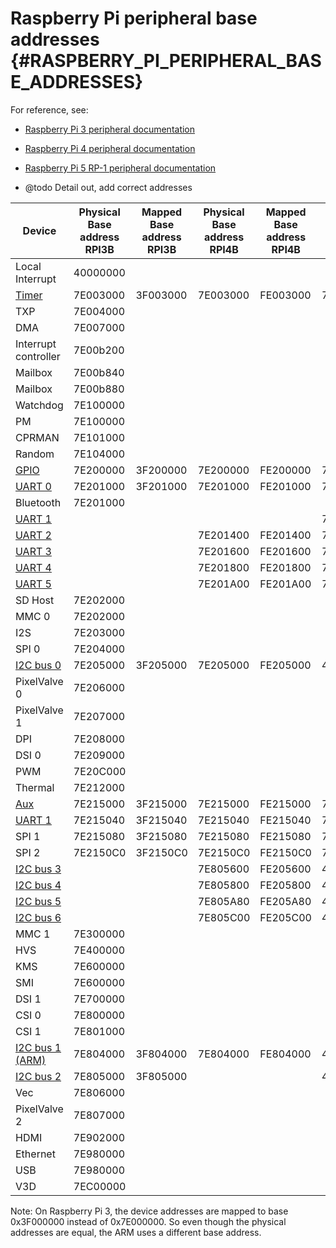 # Raspberry Pi peripheral base addresses {#RASPBERRY_PI_PERIPHERAL_BASE_ADDRESSES}

For reference, see:
- [Raspberry Pi 3 peripheral documentation](pdf/bcm2837-peripherals.pdf)
- [Raspberry Pi 4 peripheral documentation](pdf/bcm2711-peripherals.pdf)
- [Raspberry Pi 5 RP-1 peripheral documentation](pdf/rp1-peripherals.pdf)

- @todo Detail out, add correct addresses

| Device                                     | Physical Base address RPI3B | Mapped Base address RPI3B | Physical Base address RPI4B | Mapped Base address RPI4B | Physical Base address RPI5 | Mapped Base address RPI5 |
|---------------------------------------     |-----------------------------|---------------------------|-----------------------------|---------------------------|----------------------------|--------------------------|
| Local Interrupt                            | 40000000                    |                           |                             |
| [Timer](#RASPBERRY_PI_SYSTEM_TIMER)        | 7E003000                    | 3F003000                  | 7E003000                    | FE003000                  | 7C003000                   | 107C003000               |
| TXP                                        | 7E004000                    |                           |                             |
| DMA                                        | 7E007000                    |                           |                             |
| Interrupt controller                       | 7E00b200                    |                           |                             |
| Mailbox                                    | 7E00b840                    |                           |                             |
| Mailbox                                    | 7E00b880                    |                           |                             |
| Watchdog                                   | 7E100000                    |                           |                             |
| PM                                         | 7E100000                    |                           |                             |
| CPRMAN                                     | 7E101000                    |                           |                             |
| Random                                     | 7E104000                    |                           |                             |
| [GPIO](#RASPBERRY_PI_GPIO)                 | 7E200000                    | 3F200000                  | 7E200000                    | FE200000                  | 7C200000                   | 107C200000               |
| [UART 0](#RASPBERRY_PI_PL011_UART)         | 7E201000                    | 3F201000                  | 7E201000                    | FE201000                  | 7C201000                   | 107C201000               |
| Bluetooth                                  | 7E201000                    |                           |                             |
| [UART 1](#RASPBERRY_PI_PL011_UART)         |                             |                           |                             |                           | 7C201200                   | 107C201200               |
| [UART 2](#RASPBERRY_PI_PL011_UART)         |                             |                           | 7E201400                    | FE201400                  | 7C201400                   | 107C201400               |
| [UART 3](#RASPBERRY_PI_PL011_UART)         |                             |                           | 7E201600                    | FE201600                  | 7C201600                   | 107C201600               |
| [UART 4](#RASPBERRY_PI_PL011_UART)         |                             |                           | 7E201800                    | FE201800                  | 7C201800                   | 107C201800               |
| [UART 5](#RASPBERRY_PI_PL011_UART)         |                             |                           | 7E201A00                    | FE201A00                  | 7C201A00                   | 107C201A00               |
| SD Host                                    | 7E202000                    |                           |                             |
| MMC 0                                      | 7E202000                    |                           |                             |
| I2S                                        | 7E203000                    |                           |                             |
| SPI 0                                      | 7E204000                    |                           |                             |
| [I2C bus 0](#RASPBERRY_PI_I2C)             | 7E205000                    | 3F205000                  | 7E205000                    | FE205000                  | 40070000                   |
| PixelValve 0                               | 7E206000                    |                           |                             |
| PixelValve 1                               | 7E207000                    |                           |                             |
| DPI                                        | 7E208000                    |                           |                             |
| DSI 0                                      | 7E209000                    |                           |                             |
| PWM                                        | 7E20C000                    |                           |                             |
| Thermal                                    | 7E212000                    |                           |                             |
| [Aux](#RASPBERRY_PI_AUXILIARY_PERIPHERAL)  | 7E215000                    | 3F215000                  | 7E215000                    | FE215000                  | 7C215000                    | 107C215000              |
| [UART 1](#RASPBERRY_PI_UART1)              | 7E215040                    | 3F215040                  | 7E215040                    | FE215040                  | 7C215040                    | 107C215040              |
| SPI 1                                      | 7E215080                    | 3F215080                  | 7E215080                    | FE215080                  | 7C215080                    | 107C215080              |
| SPI 2                                      | 7E2150C0                    | 3F2150C0                  | 7E2150C0                    | FE2150C0                  | 7C2150C0                    | 107C2150C0              |
| [I2C bus 3](#RASPBERRY_PI_I2C)             |                             |                           | 7E805600                    | FE205600                  | 4007C000                    |
| [I2C bus 4](#RASPBERRY_PI_I2C)             |                             |                           | 7E805800                    | FE205800                  | 40080000                    |
| [I2C bus 5](#RASPBERRY_PI_I2C)             |                             |                           | 7E805A80                    | FE205A80                  | 40084000                    |
| [I2C bus 6](#RASPBERRY_PI_I2C)             |                             |                           | 7E805C00                    | FE205C00                  | 40088000                    |
| MMC 1                                      | 7E300000                    |                           |                             |
| HVS                                        | 7E400000                    |                           |                             |
| KMS                                        | 7E600000                    |                           |                             |
| SMI                                        | 7E600000                    |                           |                             |
| DSI 1                                      | 7E700000                    |                           |                             |
| CSI 0                                      | 7E800000                    |                           |                             |
| CSI 1                                      | 7E801000                    |                           |                             |
| [I2C bus 1 (ARM)](#RASPBERRY_PI_I2C)       | 7E804000                    | 3F804000                  | 7E804000                    | FE804000                  | 40074000                    |
| [I2C bus 2](#RASPBERRY_PI_I2C)             | 7E805000                    | 3F805000                  |                             |                           | 40078000                    |
| Vec                                        | 7E806000                    |                           |                             |
| PixelValve 2                               | 7E807000                    |                           |                             |
| HDMI                                       | 7E902000                    |                           |                             |
| Ethernet                                   | 7E980000                    |                           |                             |
| USB                                        | 7E980000                    |                           |                             |
| V3D                                        | 7EC00000                    |                           |                             |

Note: On Raspberry Pi 3, the device addresses are mapped to base 0x3F000000 instead of 0x7E000000. So even though the physical addresses are equal, the ARM uses a different base address.
